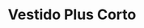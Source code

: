 ---
id: vestido-plus-corto-dutsy-rose
title: Vestido Plus Corto  
regularPrice: 46.70
price: 46.70
image: 
    - vestido-plus-corto-dutsy-rose-1.jpg
    - vestido-plus-corto-dutsy-rose-2.jpg
description: Vestido plus, cuello V, elástico en cintura.
material: Poliester
sizes: 
    - xl
    - 1xl
    - 2xl
creationDate: 2025/02/01
isSale: false
isStock: true
---